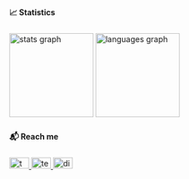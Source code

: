 <h4 align="left">📈 Statistics</h4>

###

<div align="left">
  <img src="https://github-readme-stats.vercel.app/api?username=ahmosys&hide_title=false&hide_rank=true&show_icons=true&include_all_commits=true&count_private=true&disable_animations=false&theme=nord&locale=en&hide_border=false&order=1" height="150" alt="stats graph"  />
  <img src="https://github-readme-stats.vercel.app/api/top-langs?username=ahmosys&locale=en&hide_title=false&layout=compact&card_width=320&langs_count=5&theme=nord&hide_border=false&order=2" height="150" alt="languages graph"  />
</div>

###

<h4 align="left">📬 Reach me</h4>

###

<div align="left">
  <a href="https://twitter.com/ahmosys" target="_blank">
    <img src="https://raw.githubusercontent.com/maurodesouza/profile-readme-generator/master/src/assets/icons/social/twitter/default.svg" width="35" height="20" alt="twitter logo"  />
  </a>
  <a href="https://t.me/ahmosys" target="_blank">
    <img src="https://raw.githubusercontent.com/maurodesouza/profile-readme-generator/master/src/assets/icons/social/telegram/default.svg" width="35" height="20" alt="telegram logo"  />
  </a>
  <a href="https://discord.com/users/283954969416302592" target="_blank">
    <img src="https://raw.githubusercontent.com/maurodesouza/profile-readme-generator/master/src/assets/icons/social/discord/default.svg" width="35" height="20" alt="discord logo"  />
  </a>
</div>

###
